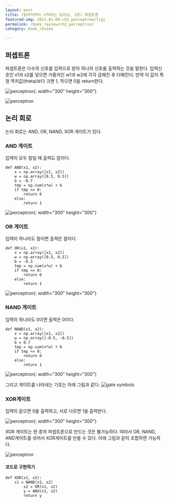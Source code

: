 ```yaml
---
layout: post
title: (밑바닥부터 시작하는 딥러닝, 2장) 퍼셉트론
featured-img: 2021-01-09-ch2_perceptron/fig1
permalink: /book_review/ch2_perceptron/
category: book_review

---
```

## 퍼셉트론
퍼셉트론은 다수의 신호를 입력으로 받아 하나의 신호를 출력하는 것을 말한다. 입력신호인 x1과 x2를 넣으면 가중치인 w1과 w2에 각각 곱해진 후 더해진다. 만약 이 값이 특정 역치값(theta)보다 크면 1, 작으면 0을 return한다.

![perceptron](https://github.com/SUNGBEOMCHOI/SungBeomChoi.github.io/blob/master/assets/img/posts/2021-01-09-ch2_perceptron/fig1.jpg?raw=true){: width="300" height="300"}

![perceptron](https://github.com/SUNGBEOMCHOI/SungBeomChoi.github.io/blob/master/assets/img/posts/2021-01-09-ch2_perceptron/fig2.jpg?raw=true)



## 논리 회로
논리 회로는 AND, OR, NAND, XOR 게이트가 있다. 

### AND 게이트
입력이 모두 참일 때 출력도 참이다.
~~~
def AND(x1, x2):
    x = np.array([x1, x2])
    w = np.array([0.5, 0.5])
    b = -0.7
    tmp = np.sum(x*w) + b
    if tmp <= 0:
        return 0
    else:
        return 1
~~~
![perceptron](https://github.com/SUNGBEOMCHOI/SungBeomChoi.github.io/blob/master/assets/img/posts/2021-01-09-ch2_perceptron/fig3.jpg?raw=true){: width="300" height="300"}

### OR 게이트
입력이 하나라도 참이면 출력은 참이다.
~~~
def OR(x1, x2):
    x = np.array([x1, x2])
    w = np.array([0.5, 0.5])
    b = -0.3
    tmp = np.sum(x*w) + b
    if tmp <= 0:
        return 0
    else:
        return 1
~~~
![perceptron](https://github.com/SUNGBEOMCHOI/SungBeomChoi.github.io/blob/master/assets/img/posts/2021-01-09-ch2_perceptron/fig5.jpg?raw=true){: width="300" height="300"}

### NAND 게이트
입력이 하나라도 0이면 출력은 0이다.
~~~
def NAND(x1, x2):
    x = np.array([x1, x2])
    w = np.array([-0.5, -0.5])
    b = 0.7
    tmp = np.sum(x*w) + b
    if tmp <= 0:
        return 0
    else:
        return 1
~~~
![perceptron](https://github.com/SUNGBEOMCHOI/SungBeomChoi.github.io/blob/master/assets/img/posts/2021-01-09-ch2_perceptron/fig4.jpg?raw=true){: width="300" height="300"}

그리고 게이트를 나타내는 기호는 아래 그림과 같다.
![gate symbols](https://github.com/SUNGBEOMCHOI/SungBeomChoi.github.io/blob/master/assets/img/posts/2021-01-09-ch2_perceptron/fig6.jpg?raw=true)


### XOR게이트
입력이 같으면 0을 출력하고, 서로 다르면 1을 출력한다.

![perceptron](https://github.com/SUNGBEOMCHOI/SungBeomChoi.github.io/blob/master/assets/img/posts/2021-01-09-ch2_perceptron/fig7.jpg?raw=true){: width="300" height="300"}

XOR 게이트는 한 층의 퍼셉트론으로 만드는 것은 불가능하다. 따라서 OR, NAND, AND게이트를 섞어서 XOR게이트를 만들 수 있다. 아래 그림과 같이 조합하면 가능하다.

![perceptron](https://github.com/SUNGBEOMCHOI/SungBeomChoi.github.io/blob/master/assets/img/posts/2021-01-09-ch2_perceptron/fig8.jpg?raw=true)


#### 코드로 구현하기
~~~
def XOR(x1, x2):
    s1 = NAND(x1, x2)
		s2 = OR(x1, x2)
		y = ANd(s1, s2)
		return y
~~~
